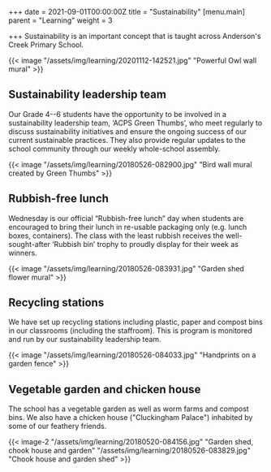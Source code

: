 +++
date = 2021-09-01T00:00:00Z
title = "Sustainability"
[menu.main]
parent = "Learning"
weight = 3

+++
Sustainability is an important concept that is taught across Anderson's Creek Primary School.

{{< image "/assets/img/learning/20201112-142521.jpg" "Powerful Owl wall mural" >}}

## Sustainability leadership team

Our Grade 4--6 students have the opportunity to be involved in a sustainability leadership team, ‘ACPS Green Thumbs’, who meet regularly to discuss sustainability initiatives and ensure the ongoing success of our current sustainable practices. They also provide regular updates to the school community through our weekly whole-school assembly.

{{< image "/assets/img/learning/20180526-082900.jpg" "Bird wall mural created by Green Thumbs" >}}

## Rubbish-free lunch

Wednesday is our official “Rubbish-free lunch” day when students are encouraged to bring their lunch in re-usable packaging only (e.g. lunch boxes, containers). The class with the least rubbish receives the well-sought-after ‘Rubbish bin’ trophy to proudly display for their week as winners.

{{< image "/assets/img/learning/20180526-083931.jpg" "Garden shed flower mural" >}}

## Recycling stations

We have set up recycling stations including plastic, paper and compost bins in our classrooms (including the staffroom). This is program is monitored and run by our sustainability leadership team.

{{< image "/assets/img/learning/20180526-084033.jpg" "Handprints on a garden fence" >}}

## Vegetable garden and chicken house

The school has a vegetable garden as well as worm farms and compost bins. We also have a chicken house ("Cluckingham Palace") inhabited by some of our feathery friends.

{{< image-2 "/assets/img/learning/20180520-084156.jpg" "Garden shed, chook house and garden" "/assets/img/learning/20180526-083829.jpg" "Chook house and garden shed" >}}
